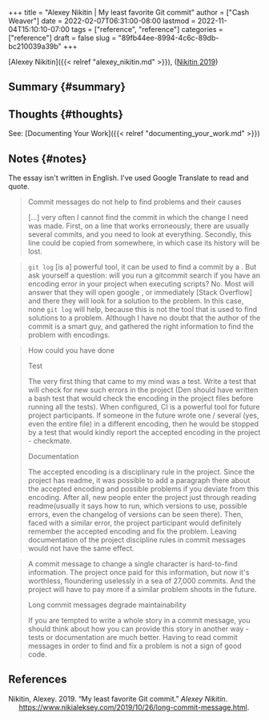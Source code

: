 +++
title = "Alexey Nikitin | My least favorite Git commit"
author = ["Cash Weaver"]
date = 2022-02-07T06:31:00-08:00
lastmod = 2022-11-04T15:10:10-07:00
tags = ["reference", "reference"]
categories = ["reference"]
draft = false
slug = "89fb44ee-8994-4c6c-89db-bc210039a39b"
+++

[Alexey Nikitin]({{< relref "alexey_nikitin.md" >}}), (<a href="#citeproc_bib_item_1">Nikitin 2019</a>)


## Summary {#summary}


## Thoughts {#thoughts}

See: [Documenting Your Work]({{< relref "documenting_your_work.md" >}})


## Notes {#notes}

The essay isn't written in English. I've used Google Translate to read and quote.

> Commit messages do not help to find problems and their causes
>
> [...] very often I cannot find the commit in which the change I need was made. First, on a line that works erroneously, there are usually several commits, and you need to look at everything. Secondly, this line could be copied from somewhere, in which case its history will be lost.

<!--quoteend-->

> `git log` [is a] powerful tool, it can be used to find a commit by a . But ask yourself a question: will you run a gitcommit search if you have an encoding error in your project when executing scripts? No. Most will answer that they will open google , or immediately [Stack Overflow] and there they will look for a solution to the problem. In this case, none `git log` will help, because this is not the tool that is used to find solutions to a problem. Although I have no doubt that the author of the commit is a smart guy, and gathered the right information to find the problem with encodings.

<!--quoteend-->

> How could you have done
>
> Test
>
> The very first thing that came to my mind was a test. Write a test that will check for new such errors in the project (Den should have written a bash test that would check the encoding in the project files before running all the tests). When configured, CI is a powerful tool for future project participants. If someone in the future wrote one / several (yes, even the entire file) in a different encoding, then he would be stopped by a test that would kindly report the accepted encoding in the project - checkmate.
>
> Documentation
>
> The accepted encoding is a disciplinary rule in the project. Since the project has readme, it was possible to add a paragraph there about the accepted encoding and possible problems if you deviate from this encoding. After all, new people enter the project just through reading readme(usually it says how to run, which versions to use, possible errors, even the changelog of versions can be seen there). Then, faced with a similar error, the project participant would definitely remember the accepted encoding and fix the problem. Leaving documentation of the project discipline rules in commit messages would not have the same effect.

<!--quoteend-->

> A commit message to change a single character is hard-to-find information. The project once paid for this information, but now it's worthless, floundering uselessly in a sea of ​​27,000 commits. And the project will have to pay more if a similar problem shoots in the future.
>
> Long commit messages degrade maintainability
>
> If you are tempted to write a whole story in a commit message, you should think about how you can provide this story in another way - tests or documentation are much better. Having to read commit messages in order to find and fix a problem is not a sign of good code.

## References

<style>.csl-entry{text-indent: -1.5em; margin-left: 1.5em;}</style><div class="csl-bib-body">
  <div class="csl-entry"><a id="citeproc_bib_item_1"></a>Nikitin, Alexey. 2019. “My least favorite Git commit.” <i>Alexey Nikitin</i>. <a href="https://www.nikialeksey.com/2019/10/26/long-commit-message.html">https://www.nikialeksey.com/2019/10/26/long-commit-message.html</a>.</div>
</div>
